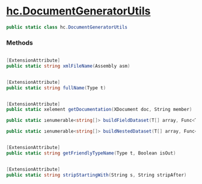 # [hc.DocumentGeneratorUtils](#T:hc.DocumentGeneratorUtils)

```csharp
public static class hc.DocumentGeneratorUtils
```
### Methods


```csharp

[ExtensionAttribute]
public static string xmlFileName(Assembly asm)

```


```csharp

[ExtensionAttribute]
public static string fullName(Type t)

```


```csharp

[ExtensionAttribute]
public static xelement getDocumentation(XDocument doc, String member)

```


```csharp
public static ıenumerable<string[]> buildFieldDataset(T[] array, Func<T, String> getAccessMofidier, Func<T, String> getInference, Func<T, Type> getType, Func<T, String> finalName, Func<T, String> summary)

```


```csharp
public static ıenumerable<string[]> buildNestedDataset(T[] array, Func<T, String> getAccessModifier, Func<T, String> getValue, Func<T, String> finalName)

```


```csharp

[ExtensionAttribute]
public static string getFriendlyTypeName(Type t, Boolean isOut)

```


```csharp

[ExtensionAttribute]
public static string stripStartingWith(String s, String stripAfter)

```
